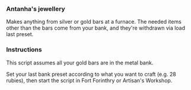 ### Antanha's jewellery

Makes anything from silver or gold bars at a furnace. The needed items other than the bars come from your bank, and they're withdrawn via load last preset.

### Instructions

This script assumes all your gold bars are in the metal bank.

Set your last bank preset according to what you want to craft (e.g. 28 rubies), then start the script in Fort Forinthry or Artisan's Workshop.